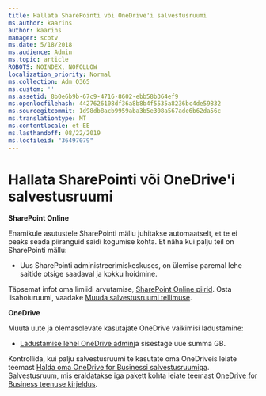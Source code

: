 ```yaml
---
title: Hallata SharePointi või OneDrive'i salvestusruumi
ms.author: kaarins
author: kaarins
manager: scotv
ms.date: 5/18/2018
ms.audience: Admin
ms.topic: article
ROBOTS: NOINDEX, NOFOLLOW
localization_priority: Normal
ms.collection: Adm_O365
ms.custom: ''
ms.assetid: 8b0e6b9b-67c9-4716-8602-ebb58b364ef9
ms.openlocfilehash: 4427626108df36a8b8b4f5535a8236bc4de59832
ms.sourcegitcommit: 1d98db8acb9959aba3b5e308a567ade6b62da56c
ms.translationtype: MT
ms.contentlocale: et-EE
ms.lasthandoff: 08/22/2019
ms.locfileid: "36497079"
---
```

# <a name="manage-your-sharepoint-or-onedrive-storage"></a>Hallata SharePointi või OneDrive'i salvestusruumi

 **SharePoint Online**
  
Enamikule asutustele SharePointi mällu juhitakse automaatselt, et te ei peaks seada piiranguid saidi kogumise kohta. Et näha kui palju teil on SharePointi mällu:
  
- Uus SharePointi administreerimiskeskuses, on ülemise paremal lehe saitide otsige saadaval ja kokku hoidmine.
    
Täpsemat infot oma limiidi arvutamise, [SharePoint Online piirid](https://go.microsoft.com/fwlink/p/?LinkID=856113). Osta lisahoiuruumi, vaadake [Muuda salvestusruumi tellimuse](https://go.microsoft.com/fwlink/?linkid=866428).
  
 **OneDrive**
  
Muuta uute ja olemasolevate kasutajate OneDrive vaikimisi ladustamine:
  
- [Ladustamise lehel OneDrive admin](https://admin.onedrive.com/?v=StorageSettings)ja sisestage uue summa GB.
    
Kontrollida, kui palju salvestusruumi te kasutate oma OneDriveis leiate teemast [Halda oma OneDrive for Businessi salvestusruumiga](https://go.microsoft.com/fwlink/?linkid=866429). Salvestusruum, mis eraldatakse iga pakett kohta leiate teemast [OneDrive for Business teenuse kirjeldus](https://go.microsoft.com/fwlink/p/?LinkID=826071).
  


